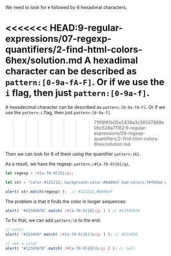 We need to look for `#` followed by 6 hexadimal characters.

<<<<<<< HEAD:9-regular-expressions/07-regexp-quantifiers/2-find-html-colors-6hex/solution.md
A hexadimal character can be described as `pattern:[0-9a-fA-F]`. Or if we use the `i` flag, then just  `pattern:[0-9a-f]`.
=======
A hexadecimal character can be described as `pattern:[0-9a-fA-F]`. Or if we use the `pattern:i` flag, then just  `pattern:[0-9a-f]`.
>>>>>>> 71ff8f81b05e2438a3c56507888e06c528a71182:9-regular-expressions/09-regexp-quantifiers/2-find-html-colors-6hex/solution.md

Then we can look for 6 of them using the quantifier `pattern:{6}`.

As a result, we have the regexp: `pattern:/#[a-f0-9]{6}/gi`.

```js run
let regexp = /#[a-f0-9]{6}/gi;

let str = "color:#121212; background-color:#AA00ef bad-colors:f#fddee #fd2"

alert( str.match(regexp) );  // #121212,#AA00ef
```

The problem is that it finds the color in longer sequences:

```js run
alert( "#12345678".match( /#[a-f0-9]{6}/gi ) ) // #12345678
```

To fix that, we can add `pattern:\b` to the end:

```js run
// color
alert( "#123456".match( /#[a-f0-9]{6}\b/gi ) ); // #123456

// not a color
alert( "#12345678".match( /#[a-f0-9]{6}\b/gi ) ); // null
```
